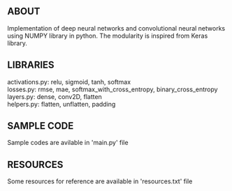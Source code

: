 **ABOUT**
--------------------------
Implementation of deep neural networks and convolutional neural networks using 
NUMPY library in python. The modularity is inspired from Keras library. 

**LIBRARIES**
--------------------------
activations.py: relu, sigmoid, tanh, softmax  <br />
losses.py: rmse, mae, softmax_with_cross_entropy, binary_cross_entropy  <br />
layers.py: dense, conv2D, flatten  <br />
helpers.py: flatten, unflatten, padding  <br />

**SAMPLE CODE**
----------
Sample codes are avilable in 'main.py' file

**RESOURCES**
----------
Some resources for reference are available in 'resources.txt' file